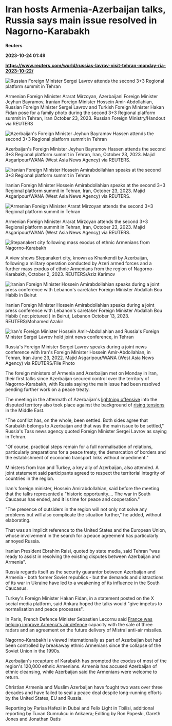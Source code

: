 # Iran hosts Armenia-Azerbaijan talks, Russia says main issue resolved in Nagorno-Karabakh
**Reuters**

**2023-10-24 01:49**

**https://www.reuters.com/world/russias-lavrov-visit-tehran-monday-ria-2023-10-22/**

![Russian Foreign Minister Sergei Lavrov attends the second 3+3 Regional platform summit in Tehran](https://www.reuters.com/resizer/DHkF6PFmQL9bPGUXCNRvbW_vTHY=/1280x0/filters:quality(80)/cloudfront-us-east-2.images.arcpublishing.com/reuters/N2WODU633BOULIYYTL7EINJQBE.jpg)

Armenian Foreign Minister Ararat Mirzoyan, Azerbaijani Foreign Minister Jeyhun Bayramov, Iranian Foreign Minister Hossein Amir-Abdollahian, Russian Foreign Minister Sergei Lavrov and Turkish Foreign Minister Hakan Fidan pose for a family photo during the second 3+3 Regional platform summit in Tehran, Iran October 23, 2023. Russian Foreign Ministry/Handout via REUTERS

![Azerbaijan's Foreign Minister Jeyhun Bayramov Hassen attends the second 3+3 Regional platform summit in Tehran](https://www.reuters.com/resizer/gqfAWrXcej_Kchf2UQptYJWbwps=/1920x0/filters:quality(80)/cloudfront-us-east-2.images.arcpublishing.com/reuters/M4GYA2ENJZOC7JM6FM23AOTCWE.jpg)

Azerbaijan's Foreign Minister Jeyhun Bayramov Hassen attends the second 3+3 Regional platform summit in Tehran, Iran, October 23, 2023. Majid Asgaripour/WANA (West Asia News Agency) via REUTERS.

![Iranian Foreign Minister Hossein Amirabdollahian speaks at the second 3+3 Regional platform summit in Tehran](https://www.reuters.com/resizer/M7KrXguUbTIUMFbFEIxZoKgYaBc=/1920x0/filters:quality(80)/cloudfront-us-east-2.images.arcpublishing.com/reuters/MOSI5VFOR5IKXJVWVNROGLJN7Y.jpg)

Iranian Foreign Minister Hossein Amirabdollahian speaks at the second 3+3 Regional platform summit in Tehran, Iran, October 23, 2023. Majid Asgaripour/WANA (West Asia News Agency) via REUTERS.

![Armenian Foreign Minister Ararat Mirzoyan attends the second 3+3 Regional platform summit in Tehran](https://www.reuters.com/resizer/SsWib7z7DFihziTTugTHWOrOuSc=/1920x0/filters:quality(80)/cloudfront-us-east-2.images.arcpublishing.com/reuters/ARDZO2UUTNOMVNTULUKUKQ7S64.jpg)

Armenian Foreign Minister Ararat Mirzoyan attends the second 3+3 Regional platform summit in Tehran, Iran, October 23, 2023. Majid Asgaripour/WANA (West Asia News Agency) via REUTERS.

![Stepanakert city following mass exodus of ethnic Armenians from Nagorno-Karabakh](https://www.reuters.com/resizer/NDkjBM49tghY5eJgKP8jdaHW7Mo=/1920x0/filters:quality(80)/cloudfront-us-east-2.images.arcpublishing.com/reuters/XZ7DPORECVJGVK33E35IA43KZ4.jpg)

A view shows Stepanakert city, known as Khankendi by Azerbaijan, following a military operation conducted by Azeri armed forces and a further mass exodus of ethnic Armenians from the region of Nagorno-Karabakh, October 2, 2023. REUTERS/Aziz Karimov

![Iranian Foreign Minister Hossein Amirabdollahian speaks during a joint press conference with Lebanon's caretaker Foreign Minister Abdallah Bou Habib in Beirut](https://www.reuters.com/resizer/Ho1rFGcnkiFLFZVQnbIHj109uto=/1920x0/filters:quality(80)/cloudfront-us-east-2.images.arcpublishing.com/reuters/CZNAI3GL4JJ5BFEJC3FIKHN6MU.jpg)

Iranian Foreign Minister Hossein Amirabdollahian speaks during a joint press conference with Lebanon's caretaker Foreign Minister Abdallah Bou Habib ( not pictured ) in Beirut, Lebanon October 13, 2023. REUTERS/Mohamed Azakir

![Iran's Foreign Minister Hossein Amir-Abdollahian and Russia's Foreign Minister Sergei Lavrov hold joint news conference, in Tehran](https://www.reuters.com/resizer/raYYCVEy7LKV4rvGM5pctWJv5E8=/1920x0/filters:quality(80)/cloudfront-us-east-2.images.arcpublishing.com/reuters/32DT6I4UZ5KLZOUCA7SA6PEU5A.jpg)

Russia's Foreign Minister Sergei Lavrov speaks during a joint news conference with Iran's Foreign Minister Hossein Amir-Abdollahian, in Tehran, Iran June 23, 2022. Majid Asgaripour/WANA (West Asia News Agency) via REUTERS/File Photo

The foreign ministers of Armenia and Azerbaijan met on Monday in Iran, their first talks since Azerbaijan secured control over the territory of Nagorno-Karabakh, with Russia saying the main issue had been resolved pending further work on a peace treaty.

The meeting in the aftermath of Azerbaijan's [lightning offensive](https://www.reuters.com/world/us-calls-azerbaijan-halt-karabakh-attack-russia-urges-return-ceasefire-2023-09-20/) into the disputed territory also took place against the background of [rising tensions](https://www.reuters.com/world/middle-east/israel-intensify-gaza-strikes-us-pushes-more-aid-2023-10-22/) in the Middle East.

"The conflict has, on the whole, been settled. Both sides agree that Karabakh belongs to Azerbaijan and that was the main issue to be settled," Russia's Tass news agency quoted Foreign Minister Sergei Lavrov as saying in Tehran.

"Of course, practical steps remain for a full normalisation of relations, particularly preparations for a peace treaty, the demarcation of borders and the establishment of economic transport links without impediment."

Ministers from Iran and Turkey, a key ally of Azerbaijan, also attended. A joint statement said participants agreed to respect the territorial integrity of countries in the region.

Iran's foreign minister, Hossein Amirabdollahian, said before the meeting that the talks represented a "historic opportunity.... The war in South Caucasus has ended, and it is time for peace and cooperation."

"The presence of outsiders in the region will not only not solve any problems but will also complicate the situation further," he added, without elaborating.

That was an implicit reference to the United States and the European Union, whose involvement in the search for a peace agreement has particularly annoyed Russia.

Iranian President Ebrahim Raisi, quoted by state media, said Tehran "was ready to assist in resolving the existing disputes between Azerbaijan and Armenia".

Russia regards itself as the security guarantor between Azerbaijan and Armenia - both former Soviet republics - but the demands and distractions of its war in Ukraine have led to a weakening of its influence in the South Caucasus.

Turkey's Foreign Minister Hakan Fidan, in a statement posted on the X social media platform, said Ankara hoped the talks would "give impetus to normalisation and peace processes".

In Paris, French Defence Minister Sebastien Lecornu said [France was helping improve Armenia's air defence](https://www.reuters.com/world/france-boost-armenias-air-defences-with-radars-missiles-minister-2023-10-23/) capacity with the sale of three radars and an agreement on the future delivery of Mistral anti-air missiles.

Nagorno-Karabakh is viewed internationally as part of Azerbaijan but had been controlled by breakaway ethnic Armenians since the collapse of the Soviet Union in the 1990s.

Azerbaijan's recapture of Karabakh has prompted the exodus of most of the region's 120,000 ethnic Armenians. Armenia has accused Azerbaijan of ethnic cleansing, while Azerbaijan said the Armenians were welcome to return.

Christian Armenia and Muslim Azerbaijan have fought two wars over three decades and have failed to seal a peace deal despite long-running efforts by the United States, EU and Russia.

Reporting by Parisa Hafezi in Dubai and Felix Light in Tbilisi, additional reporting by Tuvan Gumrukcu in Ankaera; Editing by Ron Popeski, Gareth Jones and Jonathan Oatis